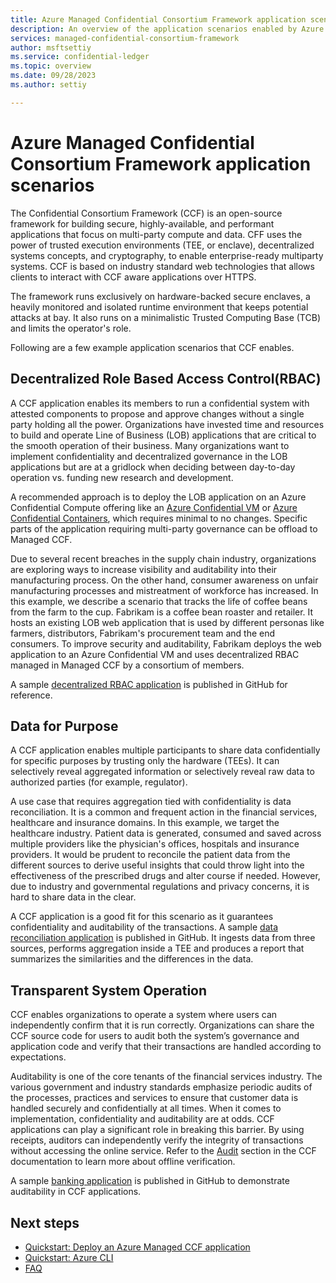 ```yaml
---
title: Azure Managed Confidential Consortium Framework application scenarios
description: An overview of the application scenarios enabled by Azure Managed CCF.
services: managed-confidential-consortium-framework
author: msftsettiy
ms.service: confidential-ledger
ms.topic: overview
ms.date: 09/28/2023
ms.author: settiy

---
```

# Azure Managed Confidential Consortium Framework application scenarios

The Confidential Consortium Framework (CCF) is an open-source framework for building secure, highly-available, and performant applications that focus on multi-party compute and data. CFF uses the power of trusted execution environments (TEE, or enclave), decentralized systems concepts, and cryptography, to enable enterprise-ready multiparty systems. CCF is based on industry standard web technologies that allows clients to interact with CCF aware applications over HTTPS.

The framework runs exclusively on hardware-backed secure enclaves, a heavily monitored and isolated runtime environment that keeps potential attacks at bay. It also runs on a minimalistic Trusted Computing Base (TCB) and limits the operator's role.

Following are a few example application scenarios that CCF enables.

## Decentralized Role Based Access Control(RBAC)

A CCF application enables its members to run a confidential system with attested components to propose and approve changes without a single party holding all the power. Organizations have invested time and resources to build and operate Line of Business (LOB) applications that are critical to the smooth operation of their business. Many organizations want to implement confidentiality and decentralized governance in the LOB applications but are at a gridlock when deciding between day-to-day operation vs. funding new research and development.

A recommended approach is to deploy the LOB application on an Azure Confidential Compute offering like an [Azure Confidential VM](../confidential-computing/confidential-vm-overview.md) or [Azure Confidential Containers](../confidential-computing/confidential-containers.md), which requires minimal to no changes. Specific parts of the application requiring multi-party governance can be offload to Managed CCF.

Due to several recent breaches in the supply chain industry, organizations are exploring ways to increase visibility and auditability into their manufacturing process. On the other hand, consumer awareness on unfair manufacturing processes and mistreatment of workforce has increased.  In this example, we describe a scenario that tracks the life of coffee beans from the farm to the cup. Fabrikam is a coffee bean roaster and retailer. It hosts an existing LOB web application that is used by different personas like farmers, distributors, Fabrikam's procurement team and the end consumers. To improve security and auditability, Fabrikam deploys the web application to an Azure Confidential VM and uses decentralized RBAC managed in Managed CCF by a consortium of members.

A sample [decentralized RBAC application](https://github.com/microsoft/ccf-app-samples/tree/main/decentralize-rbac-app) is published in GitHub for reference.

## Data for Purpose

A CCF application enables multiple participants to share data confidentially for specific purposes by trusting only the hardware (TEEs). It can selectively reveal aggregated information or selectively reveal raw data to authorized parties (for example, regulator).​​

A use case that requires aggregation tied with confidentiality is data reconciliation. It is a common and frequent action in the financial services, healthcare and insurance domains. In this example, we target the healthcare industry. Patient data is generated, consumed and saved across multiple providers like the physician's offices, hospitals and insurance providers. It would be prudent to reconcile the patient data from the different sources to derive useful insights that could throw light into the effectiveness of the prescribed drugs and alter course if needed. However, due to industry and governmental regulations and privacy concerns, it is hard to share data in the clear.

A CCF application is a good fit for this scenario as it guarantees confidentiality and auditability of the transactions. A sample [data reconciliation application](https://github.com/microsoft/ccf-app-samples/tree/main/data-reconciliation-app) is published in GitHub. It ingests data from three sources, performs aggregation inside a TEE and produces a report that summarizes the similarities and the differences in the data.

## Transparent System Operation

CCF enables organizations to operate a system where users can independently confirm that it is run correctly.​​ Organizations can share the CCF source code for users to audit both the system’s governance and application code and verify that their transactions are handled according to expectations.​

Auditability is one of the core tenants of the financial services industry. The various government and industry standards emphasize periodic audits of the processes, practices and services to ensure that customer data is handled securely and confidentially at all times. When it comes to implementation, confidentiality and auditability are at odds. CCF applications can play a significant role in breaking this barrier. By using receipts, auditors can independently verify the integrity of transactions without accessing the online service. Refer to the [Audit](https://microsoft.github.io/CCF/main/audit/index.html) section in the CCF documentation to learn more about offline verification.

A sample [banking application](https://github.com/microsoft/ccf-app-samples/tree/main/banking-app) is published in GitHub to demonstrate auditability in CCF applications.

## Next steps

- [Quickstart: Deploy an Azure Managed CCF application](quickstart-deploy-application.md)
- [Quickstart: Azure CLI](quickstart-python.md)
- [FAQ](faq.yml)
